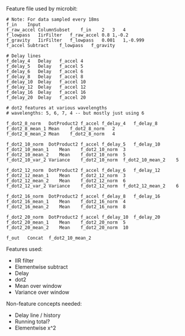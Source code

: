 Feature file used by microbit:

    # Note: For data sampled every 18ms
    f_in	Input
    f_raw_accel	ColumnSubset	f_in	2	3	4
    f_lowpass	IirFilter	f_raw_accel	0.8	1,-0.2
    f_gravity	IirFilter	f_lowpass	0.001	1,-0.999
    f_accel	Subtract	f_lowpass	f_gravity

    # Delay lines
    f_delay_4	Delay	f_accel	4
    f_delay_5	Delay	f_accel	5
    f_delay_6	Delay	f_accel	6
    f_delay_8	Delay	f_accel	8
    f_delay_10	Delay	f_accel	10
    f_delay_12	Delay	f_accel	12
    f_delay_16	Delay	f_accel	16
    f_delay_20	Delay	f_accel	20

    # dot2 features at various wavelengths
    # wavelengths: 5, 6, 7, 4 -- but mostly just using 6

    f_dot2_8_norm	DotProduct2	f_accel	f_delay_4	f_delay_8
    f_dot2_8_mean_1	Mean	f_dot2_8_norm	2
    f_dot2_8_mean_2	Mean	f_dot2_8_norm	4

    f_dot2_10_norm	DotProduct2	f_accel	f_delay_5	f_delay_10
    f_dot2_10_mean_1	Mean	f_dot2_10_norm	3
    f_dot2_10_mean_2	Mean	f_dot2_10_norm	5
    f_dot2_10_var_2	Variance	f_dot2_10_norm	f_dot2_10_mean_2	5

    f_dot2_12_norm	DotProduct2	f_accel	f_delay_6	f_delay_12
    f_dot2_12_mean_1	Mean	f_dot2_12_norm	3
    f_dot2_12_mean_2	Mean	f_dot2_12_norm	6
    f_dot2_12_var_2	Variance	f_dot2_12_norm	f_dot2_12_mean_2	6

    f_dot2_16_norm	DotProduct2	f_accel	f_delay_8	f_delay_16
    f_dot2_16_mean_1	Mean	f_dot2_16_norm	4
    f_dot2_16_mean_2	Mean	f_dot2_16_norm	8

    f_dot2_20_norm	DotProduct2	f_accel	f_delay_10	f_delay_20
    f_dot2_20_mean_1	Mean	f_dot2_20_norm	5
    f_dot2_20_mean_2	Mean	f_dot2_20_norm	10

    f_out	Concat	f_dot2_10_mean_2

Features used:
* IIR filter
* Elementwise subtract
* Delay
* dot2
* Mean over window
* Variance over window

Non-feature concepts needed:
* Delay line / history
* Running total?
* Elementwise x^2

